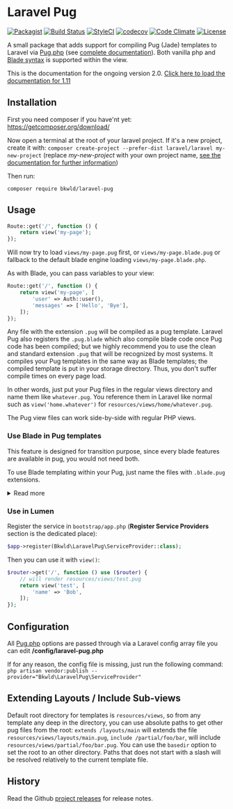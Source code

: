 # Laravel Pug

[![Packagist](https://img.shields.io/packagist/v/bkwld/laravel-pug.svg)](https://packagist.org/packages/bkwld/laravel-pug)
[![Build Status](https://travis-ci.org/BKWLD/laravel-pug.svg?branch=master)](https://travis-ci.org/BKWLD/laravel-pug)
[![StyleCI](https://styleci.io/repos/63732751/shield?style=flat)](https://styleci.io/repos/63732751)
[![codecov](https://codecov.io/gh/BKWLD/laravel-pug/branch/master/graph/badge.svg)](https://codecov.io/gh/BKWLD/laravel-pug)
[![Code Climate](https://codeclimate.com/github/BKWLD/laravel-pug/badges/gpa.svg)](https://codeclimate.com/github/BKWLD/laravel-pug)
[![License](https://poser.pugx.org/bkwld/laravel-pug/license)](https://packagist.org/packages/bkwld/laravel-pug)

A small package that adds support for compiling Pug (Jade) templates
to Laravel via [Pug.php](https://github.com/pug-php/pug) (see [complete documentation](https://www.phug-lang.com/)).
Both vanilla php and [Blade syntax](https://laravel.com/docs/5.5/blade)
is supported within the view.

This is the documentation for the ongoing version 2.0. [Click here to load the documentation for 1.11](https://github.com/BKWLD/laravel-pug/tree/1.11.0#laravel-pug)

## Installation

First you need composer if you have'nt yet: https://getcomposer.org/download/

Now open a terminal at the root of your laravel project. If it's a new project,
create it with: `composer create-project --prefer-dist laravel/laravel my-new-project`
(replace *my-new-project* with your own project name,
[see the documentation for further information](https://laravel.com/docs/5.5#installing-laravel))

Then run:
```
composer require bkwld/laravel-pug
```

## Usage

```php
Route::get('/', function () {
    return view('my-page');
});
```

Will now try to load `views/my-page.pug` first, or `views/my-page.blade.pug`
or fallback to the default blade engine loading `views/my-page.blade.php`.

As with Blade, you can pass variables to your view:

```php
Route::get('/', function () {
    return view('my-page', [
        'user' => Auth::user(),
        'messages' => ['Hello', 'Bye'],
    ]);
});
```

Any file with the extension `.pug` will be compiled as a pug template.
Laravel Pug also registers the `.pug.blade` which also compile blade code
once Pug code has been compiled; but
we highly recommend you to use the clean and standard extension `.pug`
that will be recognized by most systems. It compiles your Pug templates
in the same way as Blade templates; the compiled template is put in your
storage directory. Thus, you don't suffer compile times on every page load.

In other words, just put your Pug files in the regular views directory
and name them like `whatever.pug`. You reference them in Laravel like normal
such as `view('home.whatever')` for `resources/views/home/whatever.pug`.

The Pug view files can work side-by-side with regular PHP views.

### Use Blade in Pug templates

This feature is designed for transition purpose, since every blade
features are available in pug, you would not need both.

To use Blade templating within your Pug, just name the files with
`.blade.pug` extensions.

<details>
 <summary>Read more</summary>

Be aware that this mode will first render your template with
pug, then give the output to render to blade, it means your template must
have a valid pug syntax and must render a valid blade template. This also
means blade directives are only available through pug text output, see the
example below:
```pug
| @if ($one === 1)
div $one = 1
| @endif
p {{ $two }}
```
If you render this with the following values: `['one' => 1, 'two' => 2]`, you
will get:
```html
<div>$one = 1</div>
<p>2</p>
```
PS: note that you would get the same output with the following pure pug code:
```pug
if one === 1
  div $one = 1
p=two
```
</details>

### Use in Lumen

Register the service in `bootstrap/app.php`
(**Register Service Providers** section is the dedicated place):

```php
$app->register(Bkwld\LaravelPug\ServiceProvider::class);
```

Then you can use it with `view()`:
```php
$router->get('/', function () use ($router) {
    // will render resources/views/test.pug
    return view('test', [
        'name' => 'Bob',
    ]);
});
```

## Configuration

All [Pug.php](https://github.com/pug-php/pug) options are passed through via
a Laravel config array file you can edit **/config/laravel-pug.php**

If for any reason, the config file is missing, just run the following command:
`php artisan vendor:publish --provider="Bkwld\LaravelPug\ServiceProvider"`


## Extending Layouts / Include Sub-views

Default root directory for templates is `resources/views`, so from any
template any deep in the directory, you can use absolute paths to get
other pug files from the root: `extends /layouts/main` will extends the file `resources/views/layouts/main.pug`, `include /partial/foo/bar`, will include `resources/views/partial/foo/bar.pug`. You can use the `basedir` option to set the root to an other directory. Paths that does not start with a slash will be resolved relatively to the current template file.


## History

Read the Github [project releases](https://github.com/BKWLD/laravel-pug/releases)
for release notes.
